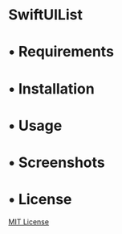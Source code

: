 # SwiftUIList


# • Requirements 
# • Installation
# • Usage
# • Screenshots
# • License 
  [MIT License](https://github.com/shimaaNagah95/SwiftUIList/blob/master/LICENSE)

